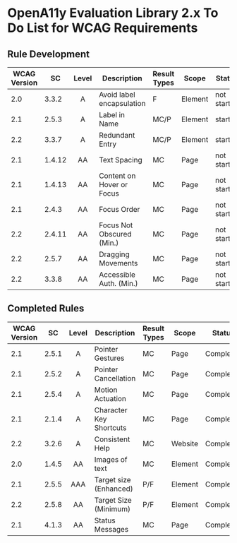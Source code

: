 # OpenA11y Evaluation Library 2.x To Do List for WCAG Requirements

## Rule Development

| WCAG Version  | SC      | Level | Description               | Result Types | Scope | Status |
| ------------- | ------- | :---: | -----------               | ------------ | ----- | ------ |
| 2.0          | 3.3.2    | A     | Avoid label encapsulation | F    | Element | not started |
| 2.1          | 2.5.3    | A     | Label in Name             | MC/P | Element | started |
| 2.2          | 3.3.7    | A     | Redundant Entry           | MC/P | Element | started |
| 2.1          | 1.4.12   | AA    | Text Spacing              | MC   | Page    | not started |
| 2.1          | 1.4.13   | AA    | Content on Hover or Focus | MC   | Page    | not started |
| 2.1          | 2.4.3    | AA    | Focus Order               | MC   | Page    | not started |
| 2.2          | 2.4.11   | AA    | Focus Not Obscured (Min.) | MC   | Page    | not started |
| 2.2          | 2.5.7    | AA    | Dragging Movements        | MC   | Page    | not started |
| 2.2          | 3.3.8    | AA    | Accessible Auth. (Min.)   | MC   | Page    | not started |

## Completed Rules

| WCAG Version  | SC      | Level | Description             | Result Types | Scope | Status |
| ------------- | ------- | :---: | -----------             | ------------ | ----- | ------ |
| 2.1          | 2.5.1    | A     | Pointer Gestures        | MC  | Page    | Completed |
| 2.1          | 2.5.2    | A     | Pointer Cancellation    | MC  | Page    | Completed |
| 2.1          | 2.5.4    | A     | Motion Actuation        | MC  | Page    | Completed |
| 2.1          | 2.1.4    | A     | Character Key Shortcuts | MC  | Page    | Completed |
| 2.2          | 3.2.6    | A     | Consistent Help         | MC  | Website | Completed |
| 2.0          | 1.4.5    | AA    | Images of text          | MC  | Element | Completed |
| 2.1          | 2.5.5    | AAA   | Target size (Enhanced)  | P/F | Element | Completed |
| 2.2          | 2.5.8    | AA    | Target Size (Minimum)   | P/F | Element | Completed |
| 2.1          | 4.1.3    | AA    | Status Messages         | MC  | Page    | Completed |
